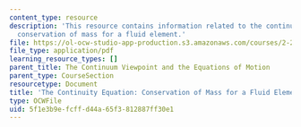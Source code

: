 ```yaml
---
content_type: resource
description: 'This resource contains information related to the continuity equation:
  conservation of mass for a fluid element.'
file: https://ol-ocw-studio-app-production.s3.amazonaws.com/courses/2-25-advanced-fluid-mechanics-fall-2013/5f1e3b9efcffd44a65f3812887ff30e1_MIT2_25F13_The_cont_equa.pdf
file_type: application/pdf
learning_resource_types: []
parent_title: The Continuum Viewpoint and the Equations of Motion
parent_type: CourseSection
resourcetype: Document
title: 'The Continuity Equation: Conservation of Mass for a Fluid Element'
type: OCWFile
uid: 5f1e3b9e-fcff-d44a-65f3-812887ff30e1
---
```

